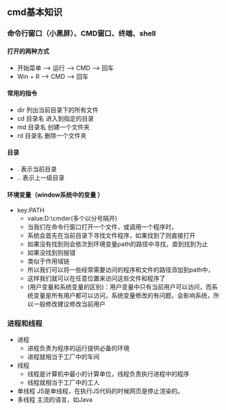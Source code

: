 ## cmd基本知识
### 命令行窗口（小黑屏）、CMD窗口、终端、shell
#### 打开的两种方式
  - 开始菜单 --> 运行 --> CMD --> 回车
  - Win + R --> CMD --> 回车
#### 常用的指令
  - dir 			列出当前目录下的所有文件
  - cd 目录名   		进入到指定的目录
  - md 目录名		创建一个文件夹
  - rd 目录名		删除一个文件夹
#### 目录
  - . 表示当前目录
  - ..  表示上一级目录
#### 环境变量（window系统中的变量 ）
  - key:PATH 
    - value:D:\cmder(多个以分号隔开)
    - 当我们在命令行窗口打开一个文件，或调用一个程序时，
    - 系统会首先在当前目录下寻找文件程序，如果找到了则直接打开
    - 如果没有找到则会依次到环境变量path的路径中寻找，直到找到为止
    - 如果没找到则报错
    - 类似于作用域链
    - 所以我们可以将一些经常需要访问的程序和文件的路径添加到path中，
    - 这样我们就可以在任意位置来访问这些文件和程序了
    - (用户变量和系统变量的区别)：用户变量中只有当前用户可以访问，而系统变量是所有用户都可以访问，系统变量修改的有问题，会影响系统，所以一般修改建议修改当前用户
### 进程和线程
  - 进程
    - 进程负责为程序的运行提供必备的环境
    - 进程就相当于工厂中的车间
  - 线程
    - 线程是计算机中最小的计算单位，线程负责执行进程中的程序
    - 线程就相当于工厂中的工人
  - 单线程
	  JS是单线程，在执行JS代码的时候网页是停止渲染的。
  - 多线程
	  主流的语言，如Java
